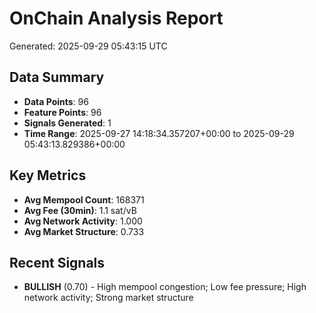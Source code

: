 # OnChain Analysis Report
Generated: 2025-09-29 05:43:15 UTC

## Data Summary
- **Data Points**: 96
- **Feature Points**: 96
- **Signals Generated**: 1
- **Time Range**: 2025-09-27 14:18:34.357207+00:00 to 2025-09-29 05:43:13.829386+00:00

## Key Metrics
- **Avg Mempool Count**: 168371
- **Avg Fee (30min)**: 1.1 sat/vB
- **Avg Network Activity**: 1.000
- **Avg Market Structure**: 0.733

## Recent Signals
- **BULLISH** (0.70) - High mempool congestion; Low fee pressure; High network activity; Strong market structure

